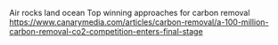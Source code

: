 
Air rocks land ocean
Top winning approaches for carbon removal
https://www.canarymedia.com/articles/carbon-removal/a-100-million-carbon-removal-co2-competition-enters-final-stage